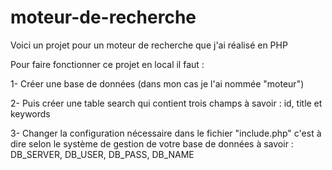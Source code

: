 
# moteur-de-recherche
Voici un projet pour un moteur de recherche que j'ai réalisé en PHP

Pour faire fonctionner ce projet en local il faut :

1- Créer une base de données (dans mon cas je l'ai nommée "moteur")

2- Puis créer une table search qui contient trois champs à savoir : id, title et keywords

3- Changer la configuration nécessaire dans le fichier "include.php" c'est à dire selon le système de gestion de votre base de données à savoir : DB_SERVER, DB_USER, DB_PASS, DB_NAME




